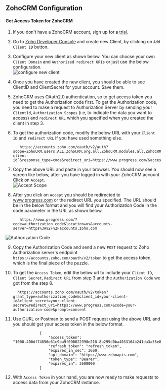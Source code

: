 ## ZohoCRM Configuration

#### Get Access Token for ZohoCRM

1. If you don't have a ZohoCRM account, sign up for a [trial](https://www.zoho.com/crm/signup.html).    
2. Go to [Zoho Developer Console](https://accounts.zoho.com/developerconsole) and create new Client, by clicking on `Add Client ID` button.  
3. Configure your new client as shown below. You can choose your own `Client Domain` and `Authorized redirect URIs` or just use the below configuration.  
![configure new client](https://raw.githubusercontent.com/progress/DataDirect-Code-Samples/master/Autonomous%20REST%20Configurations/ZohoCRM/img/Capture.PNG)  
4. Once you have created the new client, you should be able to see ClientID and ClientSecret for your account. Save them.  
5. ZohoCRM uses OAuth2.0 authentication, so to get access token you need to get the Authorization code first. To get the Authorization code, you need to make a request to Authorization Server by sending your `ClientId`, `Authorization Scopes` (i.e, to indicate the data you want to access) and `redirect URL` which you specified when you created the client in step 3.  
6. To get the authorization code, modify the below URL with your `Client ID` and `redirect URL` if you have used something else.

          https://accounts.zoho.com/oauth/v2/auth?scope=ZohoCRM.users.ALL,ZohoCRM.org.all,ZohoCRM.modules.all,ZohoCRM.settings.all&client_id=`your-client-id`&response_type=code&redirect_uri=https://www.progress.com/&access_type=offline  

7. Copy the above URL and paste in your browser. You should now see a screen like below, after you have logged in with your ZohoCRM account. Click on `Accept`.  
![Accept Scope](https://github.com/progress/DataDirect-Code-Samples/blob/master/Autonomous%20REST%20Configurations/ZohoCRM/img/Capture3.PNG?raw=true)  
8. After you click on `Accept` you should be redirected to www.progress.com or the redirect URL you specified. The URL should be in the below format and you will find your Authorization Code in the code parameter in the URL as shown below.  

          https://www.progress.com/?code=authorization_code&location=us&accounts-server=https%3A%2F%2Faccounts.zoho.com
![Authorization Code](https://github.com/progress/DataDirect-Code-Samples/blob/master/Autonomous%20REST%20Configurations/ZohoCRM/img/Capture2.PNG?raw=true) 

9. Copy the Authorization Code and send a new `POST` request to Zoho Authorization server's endpoint `https://accounts.zoho.com/oauth/v2/token` to get the access token, which is the final piece of the puzzle. 

10. To get the `Access Token`, edit the below url to include your `Client ID`, `Client Secret`, `Redirect URL` from step 3 and the `Authorization Code` we got from the step 8.

          https://accounts.zoho.com/oauth/v2/token?grant_type=authorization_code&client_id=your-client-id&client_secret=your-client-secret&redirect_uri=https://www.progress.com/&code=your-authorization-code&prompt=consent

11. Use CURL or Postman to send a POST request using the above URL and you should get your access token in the below format. 

                    {
                        "access_token": "1000.400df74856e61c9ba9f090022998e218.8b299d0ba4033164b241da3a35e81b74",
                        "refresh_token": "refresh_token",
                        "expires_in_sec": 3600,
                        "api_domain": "https://www.zohoapis.com",
                        "token_type": "Bearer",
                        "expires_in": 3600000
                    }

12. With `Access Token` in your hand, you are now ready to make requests to access data from your ZohoCRM instance. 
